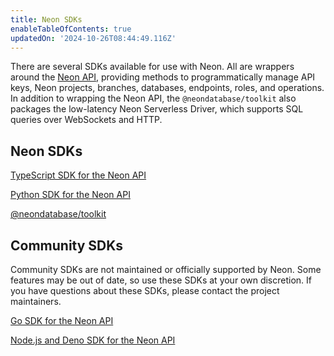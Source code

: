 ```yaml
---
title: Neon SDKs
enableTableOfContents: true
updatedOn: '2024-10-26T08:44:49.116Z'
---
```


There are several SDKs available for use with Neon. All are wrappers around the [Neon API](https://api-docs.neon.tech/reference/getting-started-with-neon-api), providing methods to programmatically manage API keys, Neon projects, branches, databases, endpoints, roles, and operations. In addition to wrapping the Neon API, the `@neondatabase/toolkit` also packages the low-latency Neon Serverless Driver, which supports SQL queries over WebSockets and HTTP.

## Neon SDKs

<DetailIconCards>

<a href="/docs/reference/typescript-sdk" description="A Neon-supported TypeScript SDK for the Neon API" icon="neon">TypeScript SDK for the Neon API</a>

<a href="/docs/reference/python-sdk" description="A Neon-supported Python SDK for the Neon API" icon="neon">Python SDK for the Neon API</a>

<a href="/docs/reference/neondatabase-toolkit" description="An SDK for AI Agents (and humans) that includes both the Neon TypeScript SDK and the Neon Serverless Driver" icon="neon">@neondatabase/toolkit</a>

</DetailIconCards>

## Community SDKs

<Admonition type="note">
Community SDKs are not maintained or officially supported by Neon. Some features may be out of date, so use these SDKs at your own discretion. If you have questions about these SDKs, please contact the project maintainers.
</Admonition>

<DetailIconCards>

<a href="https://github.com/kislerdm/neon-sdk-go" description="A Go SDK for for the Neon API" icon="github">Go SDK for the Neon API</a>

<a href="https://github.com/paambaati/neon-js-sdk" description="A Node.js and Deno SDK for the Neon API" icon="github">Node.js and Deno SDK for the Neon API</a>

</DetailIconCards>
